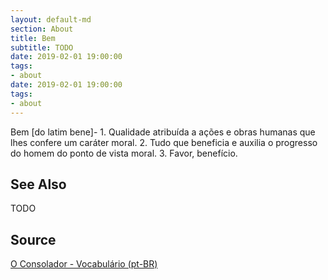 ```yaml
---
layout: default-md
section: About
title: Bem
subtitle: TODO
date: 2019-02-01 19:00:00
tags:
- about
date: 2019-02-01 19:00:00
tags: 
- about
---
```


Bem [do latim bene]- 1. Qualidade atribuída a ações e obras humanas que lhes confere um caráter moral. 2. Tudo que beneficia e auxilia o progresso do homem do ponto de vista moral. 3. Favor, benefício.

## See Also
TODO

## Source
[O Consolador - Vocabulário (pt-BR)](http://www.oconsolador.com.br/linkfixo/vocabulario/principal.html)


